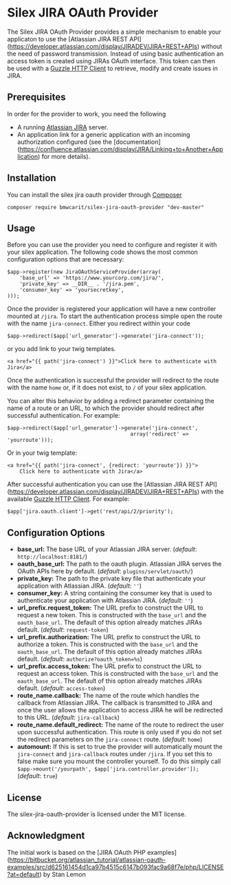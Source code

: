 Silex JIRA OAuth Provider
=========================

The Silex JIRA OAuth Provider provides a simple mechanism to enable your
applicaton to use the [Atlassian JIRA REST API]
(https://developer.atlassian.com/display/JIRADEV/JIRA+REST+APIs) without the
need of password transmission. Instead of using basic authentication an access
token is created using JIRAs OAuth interface. This token can then be used with a
[Guzzle HTTP Client](http://guzzle.readthedocs.org/en/latest/) to retrieve,
modify and create issues in JIRA.

Prerequisites
-------------

In order for the provider to work, you need the following

* A running [Atlassian JIRA](https://www.atlassian.com/software/jira) server.
* An application link for a generic application with an incoming
authorization configured (see the [documentation]
(https://confluence.atlassian.com/display/JIRA/Linking+to+Another+Application)
for more details).

Installation
------------

You can install the silex jira oauth provider through
[Composer](https://getcomposer.org/)

	composer require bmwcarit/silex-jira-oauth-provider "dev-master"

Usage
-----

Before you can use the provider you need to configure and register it with your
silex application. The following code shows the most common configuration
options that are necessary:

	$app->register(new JiraOAuthServiceProvider(array(
		'base_url' => 'https://www.yourcorp.com/jira/',
		'private_key' => __DIR__ . '/jira.pem',
		'consumer_key' => 'yoursecretkey',
	)));

Once the provider is registered your application will have a new controller
mounted at `/jira`. To start the authentication process simple open the route
with the name `jira-connect`. Either you redirect within your code

	$app->redirect($app['url_generator']->generate('jira-connect'));

or you add link to your twig templates.

	<a href="{{ path('jira-connect') }}">Click here to authenticate with Jira</a>

Once the authentication is successful the provider will redirect to the route
with the name `home` or, if it does not exist, to `/` of your silex application.

You can alter this behavior by adding a redirect parameter containing the name
of a route or an URL, to which the provider should redirect after successful
authentication. For example:

	$app->redirect($app['url_generator']->generate('jira-connect',
											array('redirect' => 'yourroute')));

Or in your twig template:

	<a href="{{ path('jira-connect', {redirect: 'yourroute'}) }}">
		Click here to authenticate with Jira</a>

After successful authentication you can use the [Atlassian JIRA REST API]
(https://developer.atlassian.com/display/JIRADEV/JIRA+REST+APIs) with the
available [Guzzle HTTP Client](http://guzzle.readthedocs.org/en/latest/).
For example:

	$app['jira.oauth.client']->get('rest/api/2/priority');

Configuration Options
---------------------

* **base_url:**
The base URL of your Atlassian JIRA server.
(*default*: `http://localhost:8181/`)
* **oauth_base_url:**
The path to the oauth plugin. Atlassian JIRA serves the OAuth APIs here by
default.
(*default*: `plugins/servlet/oauth/`)
* **private_key:**
The path to the private key file that authenticate your application with
Atlassian JIRA.
(*default*: `''`)
* **consumer_key:**
A string containing the consumer key that is used to authenticate your
application with Atlassian JIRA.
(*default*: `''`)
* **url_prefix.request_token:**
The URL prefix to construct the URL to request a new token. This is constructed
with the `base_url` and the `oauth_base_url`. The default of this option already
matches JIRAs default.
(*default*: `request-token`)
* **url_prefix.authorization:**
The URL prefix to construct the URL to authorize a token. This is constructed
with the `base_url` and the `oauth_base_url`. The default of this option already
matches JIRAs default.
(*default*: `authorize?oauth_token=%s`)
* **url_prefix.access_token:**
The URL prefix to construct the URL to request an access token. This is
constructed with the `base_url` and the `oauth_base_url`. The default of this
option already matches JIRAs default.
(*default*: `access-token`)
* **route_name.callback:**
The name of the route which handles the callback from Atlassian JIRA. The
callback is transmitted to JIRA and once the user allows the application to
access JIRA he will be redirected to this URL.
(*default*: `jira-callback`)
* **route_name.default_redirect:**
The name of the route to redirect the user upon successful authentication. This
route is only used if you do not set the redirect parameters on the
`jira-connect` route.
(*default*: `home`)
* **automount:**
If this is set to true the provider will automatically mount the `jira-connect`
and `jira-callback` routes under `/jira`. If you set this to false make sure you
mount the controller yourself. To do this simply call
`$app->mount('/yourpath', $app['jira.controller.provider']);`
(*default*: `true`)

License
-------

The silex-jira-oauth-provider is licensed under the MIT license.

Acknowledgment
--------------

The initial work is based on the [JIRA OAuth PHP examples]
(https://bitbucket.org/atlassian_tutorial/atlassian-oauth-examples/src/d625161454d1ca97b4515c6147b093fac9a68f7e/php/LICENSE?at=default)
by Stan Lemon
